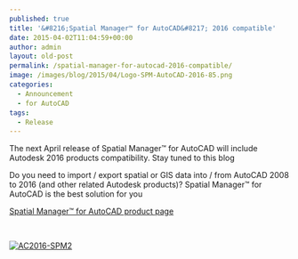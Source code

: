 ```yaml
---
published: true
title: '&#8216;Spatial Manager™ for AutoCAD&#8217; 2016 compatible'
date: 2015-04-02T11:04:59+00:00
author: admin
layout: old-post
permalink: /spatial-manager-for-autocad-2016-compatible/
image: /images/blog/2015/04/Logo-SPM-AutoCAD-2016-85.png
categories:
  - Announcement
  - for AutoCAD
tags:
  - Release
---
```

The next April release of Spatial Manager™ for AutoCAD will include Autodesk 2016 products compatibility. Stay tuned to this blog<!--more-->

Do you need to import / export spatial or GIS data into / from AutoCAD 2008 to 2016 (and other related Autodesk products)? Spatial Manager™ for AutoCAD is the best solution for you

<a title="Spatial Manager™ for AutoCAD product page" href="http://www.spatialmanager.com/spm-forautocad/" target="_blank" rel="nofollow">Spatial Manager™ for AutoCAD product page</a>

&nbsp;

<a href="/images/blog/2015/04/AC2016-SPM2.png" target="_blank" rel="nofollow"><img src="/images/blog/2015/04/AC2016-SPM2-1024x576.png" alt="AC2016-SPM2" width="625" height="351" srcset="/images/blog/2015/04/AC2016-SPM2-1024x576.png 1024w, /images/blog/2015/04/AC2016-SPM2-300x168.png 300w, /images/blog/2015/04/AC2016-SPM2-624x351.png 624w, /images/blog/2015/04/AC2016-SPM2.png 1280w" sizes="(max-width: 625px) 100vw, 625px" /></a>